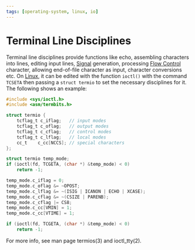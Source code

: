 ```yaml
---
tags: [operating-system, linux, io]
---
```


# Terminal Line Disciplines

Terminal line disciplines provide functions like echo, assembling characters
into lines, editing input lines, [Signal](202211022108.md) generation,
processing [Flow Control](202209302245.md) character, allowing end-of-file
character as input, character conversions etc. On [Linux](202204081225.md), it
can be edited with the function `ioctl()` with the command `TCSETA` then passing
a `struct termio` to set the necessary disciplines for it. The following shows
an example:

```c
#include <sys/ioctl.h>
#include <asm/termbits.h>

struct termio {
    tcflag_t c_iflag;   // input modes
    tcflag_t c_oflag;   // output modes
    tcflag_t c_cflag;   // control modes
    tcflag_t c_lflag;   // local modes
    cc_t    c_cc[NCCS]; // special characters
};

struct termio temp_mode;
if (ioctl(fd, TCGETA, (char *) &temp_mode) < 0)
    return -1;

temp_mode.c_iflag = 0;
temp_mode.c_oflag &= ~OPOST;
temp_mode.c_lflag &= ~(ISIG | ICANON | ECHO | XCASE);
temp_mode.c_cflag &= ~(CSIZE | PARENB);
temp_mode.c_cflag |= CS8;
temp_mode.c_cc[VMIN] = 1;
temp_mode.c_cc[VTIME] = 1;

if (ioctl(fd, TCGETA, (char *) &temp_mode) < 0)
    return -1;
```

For more info, see man page termios(3) and ioctl_tty(2).

